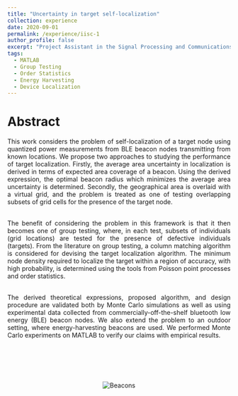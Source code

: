 ```yaml
---
title: "Uncertainty in target self-localization"
collection: experience
date: 2020-09-01
permalink: /experience/iisc-1
author_profile: false
excerpt: "Project Assistant in the Signal Processing and Communications Lab at the Indian Institute of Science, July 2016 – Oct 2017."
tags:
  - MATLAB
  - Group Testing
  - Order Statistics
  - Energy Harvesting
  - Device Localization
---
```


Abstract
======

<div style="text-align: justify">

This work considers the problem of self-localization of a target node using quantized power measurements from BLE beacon nodes transmitting from known locations. We propose two approaches to studying the performance of target localization. Firstly, the average area uncertainty in localization is derived in terms of expected area coverage of a beacon. Using the derived expression, the optimal beacon radius which minimizes the average area uncertainty is determined. Secondly, the geographical area is overlaid with a virtual grid, and the problem is treated as one of testing overlapping subsets of grid cells for the presence of the target node. <br><br>

The benefit of considering the problem in this framework is that it then becomes one of group testing, where, in each test, subsets of individuals (grid locations) are tested for the presence of defective individuals (targets). From the literature on group testing, a column matching algorithm is considered for devising the target localization algorithm. The minimum node density required to localize the target within a region of accuracy, with high probability, is determined using the tools from Poisson point processes and order statistics. <br><br>

The derived theoretical expressions, proposed algorithm, and design procedure are validated both by Monte Carlo simulations as well as using experimental data collected from commercially-off-the-shelf bluetooth low energy (BLE) beacon nodes. We also extend the problem to an outdoor setting, where energy-harvesting beacons are used. We performed Monte Carlo experiments on MATLAB to verify our claims with empirical results.

</div>

<br><br> <br><br>
<p align="center">
<img src="https://prabhasak.github.io/files/E1-beacons.png" alt="Beacons"/>
</p>